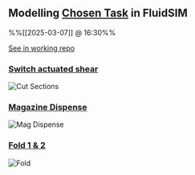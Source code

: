 
## Modelling [Chosen Task](Chosen%20Task.md) in FluidSIM
%%[[2025-03-07]] @ 16:30%%

[See in working repo](https://github.com/jasht1/Uni-Projects/blob/master/Industrial%20Automation/Assessments/Pneumatics%20Coursework/Workspace/StampingMachine.fsprj)

### [Switch actuated shear](Chosen%20Task.md#Switch%20actuated%20shear)

![Cut Sections](Cut%20Sections%20-%20FluidSIM%20Diagram.png)

### [Magazine Dispense](Chosen%20Task.md#Magazine%20Dispense)

![Mag Dispense](Mag%20Dispense%20-%20FluidSIM%20Diagram.png)

### [Fold 1 & 2](Chosen%20Task.md#Fold%201)

![Fold](Fold%20-%20FluidSIM%20Diagram.png)
